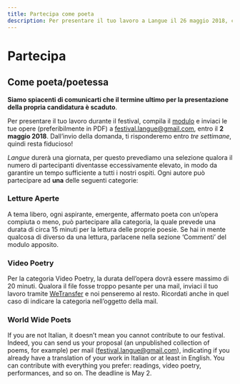 ```yaml
---
title: Partecipa come poeta
description: Per presentare il tuo lavoro a Langue il 26 maggio 2018, compila il modulo e invia le tue opere alla nostra mail.
---
```


<h1 class="main-title">Partecipa</h1>

<h2 id="come-poeta-poetessa">Come poeta/poetessa</h2>

**Siamo spiacenti di comunicarti che il termine ultimo per la presentazione della propria candidatura è scaduto**.

Per presentare il tuo lavoro durante il festival, compila il <a target="_blank" href="download/modulo_partecipanti.docx">modulo</a> e inviaci le tue opere (preferibilmente in PDF) a <festival.langue@gmail.com>, entro il **2 maggio 2018**.
Dall’invio della domanda, ti risponderemo entro *tre settimane*, quindi resta fiducioso!

*Langue* durerà una giornata, per questo prevediamo una selezione qualora il numero di partecipanti diventasse eccessivamente elevato, in modo da garantire un tempo sufficiente a tutti i nostri ospiti. Ogni autore può partecipare ad **una** delle seguenti categorie:

### Letture Aperte
A tema libero, ogni aspirante, emergente, affermato poeta con un’opera compiuta o meno, può partecipare alla categoria, la quale prevede una durata di circa 15 minuti per la lettura delle proprie poesie. Se hai in mente qualcosa di diverso da una lettura, parlacene nella sezione ‘Commenti’ del modulo apposito.

### Video Poetry
Per la categoria Video Poetry, la durata dell’opera dovrà essere massimo di 20 minuti. Qualora il file fosse troppo pesante per una mail, inviaci il tuo lavoro tramite <a target="_blank" href="https://wetransfer.com">WeTransfer</a> e noi penseremo al resto. Ricordati anche in quel caso di indicare la categoria nell’oggetto della mail.

### World Wide Poets
If you are not Italian, it doesn’t mean you cannot contribute to our festival. Indeed, you can send us your proposal (an unpublished collection of poems, for example) per mail (<festival.langue@gmail.com>), indicating if you already have a translation of your work in Italian or at least in English. You can contribute with everything you prefer: readings, video poetry, performances, and so on. The deadline is May 2.
